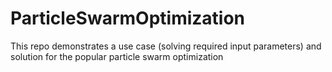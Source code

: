 # ParticleSwarmOptimization
This repo demonstrates a use case (solving required input parameters) and solution for the popular particle swarm optimization 
